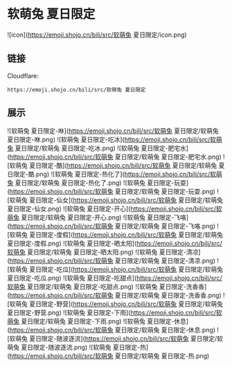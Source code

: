 # 软萌兔 夏日限定
![icon](https://emoji.shojo.cn/bili/src/软萌兔 夏日限定/icon.png)
## 链接
Cloudflare:
```
https://emoji.shojo.cn/bili/src/软萌兔 夏日限定
```
## 展示
![软萌兔 夏日限定-咻](https://emoji.shojo.cn/bili/src/软萌兔 夏日限定/软萌兔 夏日限定-咻.png)
![软萌兔 夏日限定-吃冰](https://emoji.shojo.cn/bili/src/软萌兔 夏日限定/软萌兔 夏日限定-吃冰.png)
![软萌兔 夏日限定-肥宅水](https://emoji.shojo.cn/bili/src/软萌兔 夏日限定/软萌兔 夏日限定-肥宅水.png)
![软萌兔 夏日限定-酷](https://emoji.shojo.cn/bili/src/软萌兔 夏日限定/软萌兔 夏日限定-酷.png)
![软萌兔 夏日限定-热化了](https://emoji.shojo.cn/bili/src/软萌兔 夏日限定/软萌兔 夏日限定-热化了.png)
![软萌兔 夏日限定-玩耍](https://emoji.shojo.cn/bili/src/软萌兔 夏日限定/软萌兔 夏日限定-玩耍.png)
![软萌兔 夏日限定-仙女](https://emoji.shojo.cn/bili/src/软萌兔 夏日限定/软萌兔 夏日限定-仙女.png)
![软萌兔 夏日限定-开心](https://emoji.shojo.cn/bili/src/软萌兔 夏日限定/软萌兔 夏日限定-开心.png)
![软萌兔 夏日限定-飞咯](https://emoji.shojo.cn/bili/src/软萌兔 夏日限定/软萌兔 夏日限定-飞咯.png)
![软萌兔 夏日限定-度假](https://emoji.shojo.cn/bili/src/软萌兔 夏日限定/软萌兔 夏日限定-度假.png)
![软萌兔 夏日限定-晒太阳](https://emoji.shojo.cn/bili/src/软萌兔 夏日限定/软萌兔 夏日限定-晒太阳.png)
![软萌兔 夏日限定-清凉](https://emoji.shojo.cn/bili/src/软萌兔 夏日限定/软萌兔 夏日限定-清凉.png)
![软萌兔 夏日限定-吃瓜](https://emoji.shojo.cn/bili/src/软萌兔 夏日限定/软萌兔 夏日限定-吃瓜.png)
![软萌兔 夏日限定-吃甜点](https://emoji.shojo.cn/bili/src/软萌兔 夏日限定/软萌兔 夏日限定-吃甜点.png)
![软萌兔 夏日限定-洗香香](https://emoji.shojo.cn/bili/src/软萌兔 夏日限定/软萌兔 夏日限定-洗香香.png)
![软萌兔 夏日限定-野营](https://emoji.shojo.cn/bili/src/软萌兔 夏日限定/软萌兔 夏日限定-野营.png)
![软萌兔 夏日限定-下雨](https://emoji.shojo.cn/bili/src/软萌兔 夏日限定/软萌兔 夏日限定-下雨.png)
![软萌兔 夏日限定-休息](https://emoji.shojo.cn/bili/src/软萌兔 夏日限定/软萌兔 夏日限定-休息.png)
![软萌兔 夏日限定-随波逐流](https://emoji.shojo.cn/bili/src/软萌兔 夏日限定/软萌兔 夏日限定-随波逐流.png)
![软萌兔 夏日限定-热](https://emoji.shojo.cn/bili/src/软萌兔 夏日限定/软萌兔 夏日限定-热.png)
